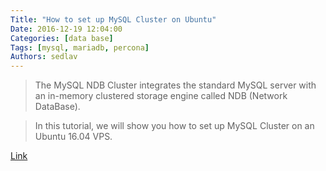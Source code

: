 ```yaml
---
Title: "How to set up MySQL Cluster on Ubuntu"
Date: 2016-12-19 12:04:00
Categories: [data base]
Tags: [mysql, mariadb, percona]
Authors: sedlav
---
```


> The MySQL NDB Cluster integrates the standard MySQL server with an in-memory clustered storage engine called NDB (Network DataBase).

> In this tutorial, we will show you how to set up MySQL Cluster on an Ubuntu 16.04 VPS.

[Link](https://www.rosehosting.com/blog/set-up-mysql-cluster-on-ubuntu/)
